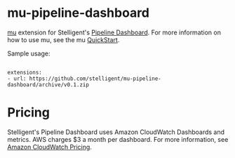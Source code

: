 # mu-pipeline-dashboard
[mu](https://github.com/stelligent/mu) extension for Stelligent's [Pipeline Dashboard](https://github.com/stelligent/pipeline-dashboard). For more information on how to use mu, see the mu [QuickStart](https://github.com/stelligent/mu/wiki/Quickstart).

Sample usage: 

```

extensions:
- url: https://github.com/stelligent/mu-pipeline-dashboard/archive/v0.1.zip
```

# Pricing
Stelligent's Pipeline Dashboard uses Amazon CloudWatch Dashboards and metrics. AWS charges $3 a month per dashboard. For more information, see [Amazon CloudWatch Pricing](https://aws.amazon.com/cloudwatch/pricing/).
